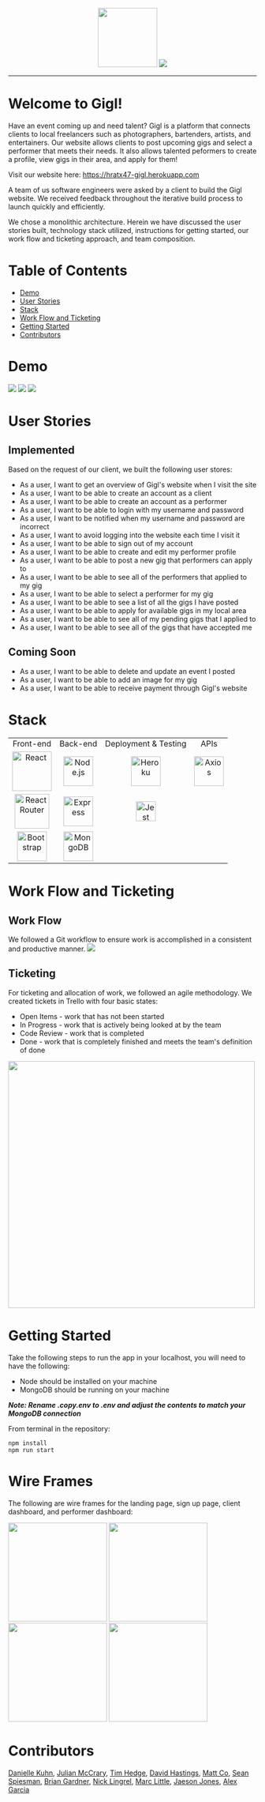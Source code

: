 
<p align="center">
  <img src="https://i.imgur.com/JWCVUEL.png" width=120 height=120>
  <img src="https://i.imgur.com/wigrSrK.png">
</p>

------------------------------

# Welcome to Gigl!
Have an event coming up and need talent? Gigl is a platform that connects clients to local freelancers such as photographers, bartenders, artists, and entertainers. Our website allows clients to post upcoming gigs and select a performer that meets their needs. It also allows talented peformers to create a profile, view gigs in their area, and apply for them! 

Visit our website here:  https://hratx47-gigl.herokuapp.com 

A team of us software engineers were asked by a client to build the Gigl website. We received feedback throughout the iterative build process to launch quickly and efficiently. 

We chose a monolithic architecture. Herein we have discussed the user stories built, technology stack utilized, instructions for getting started, our work flow and ticketing approach, and team composition. 

# Table of Contents
  - [Demo](#demo)
  - [User Stories](#user-stories)
  - [Stack](#stack)
  - [Work Flow and Ticketing](#work-flow-and-ticketing)
  - [Getting Started](#getting-started)
  - [Contributors](#contributors)
  
# Demo
![](https://thumbs.gfycat.com/AnxiousFlimsyElver-size_restricted.gif)
![](https://thumbs.gfycat.com/AmazingJovialAoudad-size_restricted.gif)
![](https://thumbs.gfycat.com/MixedSeparateGraywolf-size_restricted.gif)

# User Stories
## Implemented
Based on the request of our client, we built the following user stores:
- As a user, I want to get an overview of Gigl's website when I visit the site
- As a user, I want to be able to create an account as a client
- As a user, I want to be able to create an account as a performer
- As a user, I want to be able to login with my username and password
- As a user, I want to be notified when my username and password are incorrect
- As a user, I want to avoid logging into the website each time I visit it
- As a user, I want to be able to sign out of my account
- As a user, I want to be able to create and edit my performer profile
- As a user, I want to be able to post a new gig that performers can apply to
- As a user, I want to be able to see all of the performers that applied to my gig
- As a user, I want to be able to select a performer for my gig
- As a user, I want to be able to see a list of all the gigs I have posted
- As a user, I want to be able to apply for available gigs in my local area
- As a user, I want to be able to see all of my pending gigs that I applied to
- As a user, I want to be able to see all of the gigs that have accepted me

## Coming Soon
- As a user, I want to be able to delete and update an event I posted
- As a user, I want to be able to add an image for my gig
- As a user, I want to be able to receive payment through Gigl's website

# Stack
<table>
  <tr>
  </tr>
  <tr>
    <td align="center">Front-end</td>
    <td align="center">Back-end</td>
    <td align="center">Deployment & Testing</td>
    <td align="center">APIs</td>
  </tr>
  <tr>
    <td align="center"><img src="https://upload.wikimedia.org/wikipedia/commons/thumb/a/a7/React-icon.svg/1280px-React-icon.svg.png" alt="React" title="React" width="80px"/></td>
    <td align="center"><img src="https://upload.wikimedia.org/wikipedia/commons/thumb/d/d9/Node.js_logo.svg/1280px-Node.js_logo.svg.png" alt="Node.js" title="Node.js" width="60px"/></td>
    <td align="center"><img src="https://www3.assets.heroku.com/assets/logo-purple-08fb38cebb99e3aac5202df018eb337c5be74d5214768c90a8198c97420e4201.svg" alt="Heroku" title="Heroku" width="60px"/></td>
    <td align="center"><img src="https://user-images.githubusercontent.com/8939680/57233884-20344080-6fe5-11e9-8df3-0df1282e1574.png" alt="Axios" title="Axios" width="60px"/></td>
  </tr>
  <tr>
    <td align="center"><img src="https://cdn.worldvectorlogo.com/logos/react-router.svg" alt="React Router" title="React Router" width="70px"/></td>
    <td align="center"><img src="https://buttercms.com/static/images/tech_banners/ExpressJS.png" alt="Express" title="Express" width="60px"/></td>
        <td align="center"><img src="https://miro.medium.com/max/600/1*i37IyHf6vnhqWIA9osxU3w.png" alt="Jest" title="Jest" width="40px"/></td>
  </tr>
  <tr>
    <td align="center"><img src="https://fuzati.com/wp-content/uploads/2016/12/Bootstrap-Logo.png" alt="Bootstrap" title="Bootstrap" width="60px"/></td>
    <td align="center"><img src="https://www.logolynx.com/images/logolynx/f4/f436442c17fa509c78e28aa28c76b923.png" alt="MongoDB" title="MongoDB" width="60px"/></td>
  </tr>
</table>

# Work Flow and Ticketing
## Work Flow
We followed a Git workflow to ensure work is accomplished in a consistent and productive manner. 
![](https://thumbs.gfycat.com/SpotlessVagueArgusfish-size_restricted.gif)

## Ticketing
For ticketing and allocation of work, we followed an agile methodology. We created tickets in Trello with four basic states: 
- Open Items - work that has not been started
- In Progress - work that is actively being looked at by the team
- Code Review - work that is completed
- Done - work that is completely finished and meets the team's definition of done
<img src="https://i.imgur.com/znZBFvo.png" width=500>

# Getting Started
Take the following steps to run the app in your localhost, you will need to have the following:
- Node should be installed on your machine
- MongoDB should be running on your machine

***Note: Rename .copy.env to .env and adjust the contents to match your MongoDB connection***

From terminal in the repository:
```
npm install
npm run start
```
# Wire Frames
<span>
  <p>The following are wire frames for the landing page, sign up page, client dashboard, and performer dashboard:</p>
   <img src ="https://i.imgur.com/VJK9YY9.png" height=200>
   <img src="https://i.imgur.com/wEiHcA2.png" height=200>
   <img src="https://i.imgur.com/Lm1qsHT.png" height=200>
  <img src="https://i.imgur.com/NzaHPPg.png" height=200>
<span>

# Contributors
[Danielle Kuhn](https://github.com/daniellekuhn), [Julian McCrary](https://github.com/jmccra), [Tim Hedge](https://github.com/timhedge), [David Hastings](https://www.github.com/davehastings), [Matt Co](https://github.com/comatthewb), [Sean Spiesman](https://github.com/seanspiesman), [Brian Gardner](https://github.com/bpg031000), [Nick Lingrel](https://github.com/nlingrel), [Marc Little](https://github.com/BigMarco254), [Jaeson Jones](https://github.com/JaeJones0612), [Alex Garcia](https://github.com/jandrog)



